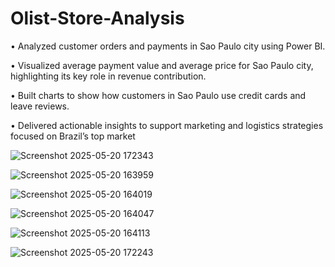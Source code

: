 # Olist-Store-Analysis
•	Analyzed customer orders and payments in Sao Paulo city using Power BI. 

•	Visualized average payment value  and average  price  for Sao Paulo city, highlighting its key role in revenue contribution.

•	Built charts to show how customers in Sao Paulo use credit cards and leave reviews.

•	Delivered actionable insights to support marketing and logistics strategies focused on Brazil’s top market


![Screenshot 2025-05-20 172343](https://github.com/user-attachments/assets/54ed8638-6db7-4666-962b-12a00065a3f4)

![Screenshot 2025-05-20 163959](https://github.com/user-attachments/assets/353adbf6-3d86-46bf-ab76-ee435be16914)

![Screenshot 2025-05-20 164019](https://github.com/user-attachments/assets/ce4d4993-6d5c-4cba-b94e-ab9c326331fb)

![Screenshot 2025-05-20 164047](https://github.com/user-attachments/assets/96549396-4817-41e2-8776-d0e49525207f)

![Screenshot 2025-05-20 164113](https://github.com/user-attachments/assets/0a5fe650-590b-44b1-83f8-6e6442e603e9)

![Screenshot 2025-05-20 172243](https://github.com/user-attachments/assets/80e344cb-8199-4c40-a481-ecf9676c01c8)





